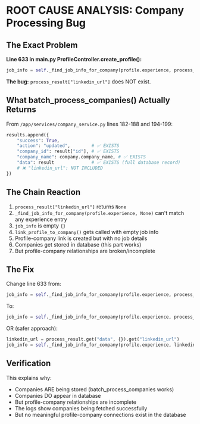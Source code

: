 # ROOT CAUSE ANALYSIS: Company Processing Bug

## The Exact Problem

**Line 633 in main.py ProfileController.create_profile():**
```python
job_info = self._find_job_info_for_company(profile.experience, process_result["linkedin_url"])
```

**The bug:** `process_result["linkedin_url"]` does NOT exist.

## What batch_process_companies() Actually Returns

From `/app/services/company_service.py` lines 182-188 and 194-199:

```python
results.append({
    "success": True,
    "action": "updated",        # ✅ EXISTS
    "company_id": result["id"], # ✅ EXISTS  
    "company_name": company.company_name, # ✅ EXISTS
    "data": result              # ✅ EXISTS (full database record)
    # ❌ "linkedin_url": NOT INCLUDED
})
```

## The Chain Reaction

1. `process_result["linkedin_url"]` returns `None`
2. `_find_job_info_for_company(profile.experience, None)` can't match any experience entry
3. `job_info` is empty `{}`
4. `link_profile_to_company()` gets called with empty job info
5. Profile-company link is created but with no job details
6. Companies get stored in database (this part works)
7. But profile-company relationships are broken/incomplete

## The Fix

Change line 633 from:
```python
job_info = self._find_job_info_for_company(profile.experience, process_result["linkedin_url"])
```

To:
```python  
job_info = self._find_job_info_for_company(profile.experience, process_result["data"]["linkedin_url"])
```

OR (safer approach):
```python
linkedin_url = process_result.get("data", {}).get("linkedin_url")
job_info = self._find_job_info_for_company(profile.experience, linkedin_url) if linkedin_url else {}
```

## Verification

This explains why:
- Companies ARE being stored (batch_process_companies works)
- Companies DO appear in database 
- But profile-company relationships are incomplete
- The logs show companies being fetched successfully
- But no meaningful profile-company connections exist in the database
